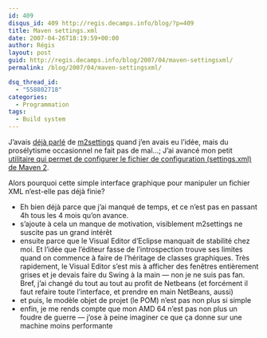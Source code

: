 ```yaml
---
id: 409
disqus_id: 409 http://regis.decamps.info/blog/?p=409
title: Maven settings.xml
date: 2007-04-26T18:19:59+00:00
author: Régis
layout: post
guid: http://regis.decamps.info/blog/2007/04/maven-settingsxml/
permalink: /blog/2007/04/maven-settingsxml/

dsq_thread_id:
  - "558802718"
categories:
  - Programmation
tags:
  - Build system
---
```

J’avais [déjà parlé](http://regis.decamps.info/blog/2006/10/maven-est-formidable/) de [m2settings](http://code.google.com/p/m2settings/) quand j’en avais eu l’idée, mais du prosélytisme occasionnel ne fait pas de mal…; J’ai avancé mon petit [utilitaire qui permet de configurer le fichier de configuration (settings.xml) de Maven 2](http://code.google.com/p/m2settings/).

Alors pourquoi cette simple interface graphique pour manipuler un fichier XML n’est-elle pas déjà finie?

  * Eh bien déjà parce que j’ai manqué de temps, et ce n’est pas en passant 4h tous les 4 mois qu’on avance.
  * s’ajoute à cela un manque de motivation, visiblement m2settings ne suscite pas un grand intérêt
  * ensuite parce que le Visual Editor d’Eclipse manquait de stabilité chez moi. Et l’idée que l’éditeur fasse de l’introspection trouve ses limites quand on commence à faire de l’héritage de classes graphiques. Très rapidement, le Visual Editor s’est mis à afficher des fenêtres entièrement grises et je devais faire du Swing à la main &#8212; non je ne suis pas fan. Bref, j’ai changé du tout au tout au profit de Netbeans (et forcément il faut refaire toute l’interface, et prendre en main NetBeans, aussi)
  * et puis, le modèle objet de projet (le POM) n’est pas non plus si simple
  * enfin, je me rends compte que mon AMD 64 n’est pas non plus un foudre de guerre &#8212; j’ose à peine imaginer ce que ça donne sur une machine moins performante
